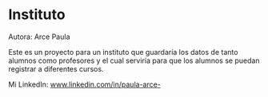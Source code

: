 # Instituto

Autora: Arce Paula

Este es un proyecto para un instituto que guardaría los datos de tanto alumnos como profesores y el cual serviría para que los 
alumnos se puedan registrar a diferentes cursos.

Mi LinkedIn: www.linkedin.com/in/paula-arce-
